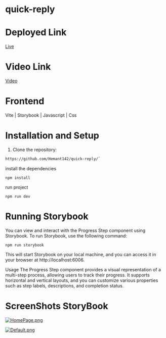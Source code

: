 # quick-reply 


# Deployed Link
 [Live](https://quick-reply-pi.vercel.app/)
 
# Video Link
  [Video](https://drive.google.com/file/d/1XbPxZpbIx4zU3voo1w3amkk4_zu9_8Ct/view?usp=sharing)
  
# Frontend

Vite | Storybook | Javascript | Css


# Installation and Setup
1. Clone the repository:

```bash
https://github.com/Hemant142/quick-reply/` 
```
install the dependencies
```
npm install
```
run project
```
npm run dev
```
# Running Storybook
You can view and interact with the Progress Step component using Storybook. To run Storybook, use the following command:
```
npm run storybook
```

This will start Storybook on your local machine, and you can access it in your browser at http://localhost:6006.

Usage The Progress Step component provides a visual representation of a multi-step process, allowing users to track their progress. It supports horizontal and vertical layouts, and you can customize various properties such as step labels, descriptions, and completion status.

# ScreenShots  StoryBook

[![HomePage.png](https://i.postimg.cc/FK7vxHmL/HomePage.png)](https://postimg.cc/TyMBdGKd)


[![Default.png](https://i.postimg.cc/YSmV9GMb/Default.png)](https://postimg.cc/Lq2vQsq1)

